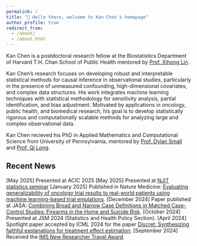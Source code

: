 ```yaml
---
permalink: /
title: "👋 Hello there, welcome to Kan Chen's homepage"
author_profile: true
redirect_from: 
  - /about/
  - /about.html
---
```


Kan Chen is a postdoctoral research fellow at the Biostatistics Department of Harvard T.H. Chan School of Public Health mentored by [Prof. Xihong Lin](https://hsph.harvard.edu/research/lin-lab/). 

Kan Chen’s research focuses on developing robust and interpretable statistical methods for causal inference in observational studies, particularly in the presence of unmeasured confounding, high-dimensional covariates, and complex data structures. His work integrates machine learning techniques with statistical methodology for sensitivity analysis, partial identification, and bias adjustment. Motivated by applications in oncology, public health, and biomedical research, his goal is to develop statistically rigorous and computationally scalable methods for analyzing large and complex observational data.

Kan Chen recieved his PhD in Applied Mathematics and Computational Science from University of Pennsylvainia, mentored by [Prof. Dylan Small](https://statistics.wharton.upenn.edu/profile/dsmall/) and [Prof. Qi Long](https://www.med.upenn.edu/apps/faculty/index.php/g275/p8939931).  


Recent News
------
[May 2025] Presented at ACIC 2025
[May 2025] Presented at [NJIT statistics seminar](https://math.njit.edu/statistics-seminar-spring-2025)
[January 2025] Published in Nature Medicine: [Evaluating generalizability of oncology trial results to real-world patients using machine learning-based trial emulations](https://www.nature.com/articles/s41591-024-03352-5).
[December 2024] Paper published at JASA: [Combining Broad and Narrow Case Definitions in Matched Case-Control Studies: Firearms in the Home and Suicide Risk](https://www.tandfonline.com/doi/abs/10.1080/01621459.2024.2441519).
[October 2024] Presented at JSM 2024 (Statistics and Health Policy Section).
[April 2024] Spotlight paper accepted by ICML 2024 for the paper [Discret: Synthesizing faithful explanations for treatment effect estimation](https://arxiv.org/abs/2406.00611).
[September 2024] Received the [IMS New Researcher Travel Award](https://hsph.harvard.edu/biostatistics/news/kan-chen-receives-institute-of-mathematical-statistics-new-researcher-travel-award-to-attend-jsm/).














